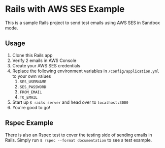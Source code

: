 # Rails with AWS SES Example
This is a sample Rails project to send test emails using AWS SES in Sandbox mode.

## Usage
1. Clone this Rails app
1. Verify 2 emails in AWS Console
1. Create your AWS SES credentials
1. Replace the following environment variables in `/config/application.yml` to your own values
    1. `SES_USERNAME`
    1. `SES_PASSWORD`
    1. `FROM_EMAIL`
    1. `TO_EMAIL`
1. Start up `$ rails server` and head over to `localhost:3000`
1. You're good to go!

## Rspec Example
There is also an Rspec test to cover the testing side of sending emails in Rails. Simply run `$ rspec --format documentation` to see a test example.

